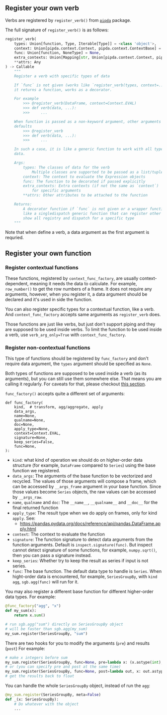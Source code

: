 ## Register your own verb

Verbs are registered by `register_verb()` from [`pipda`][1] package.

The full signature of `register_verb()` is as follows:

```python
register_verb(
    types: Union[function, Type, Iterable[Type]] = <class 'object'>,
    context: Union[pipda.context.Context, pipda.context.ContextBase] = None,
    func: Union[function, NoneType] = None,
    extra_contexts: Union[Mapping[str, Union[pipda.context.Context, pipda.context.ContextBase]], NoneType] = None,
    **attrs: Any
) -> Callable
    """
    Register a verb with specific types of data

    If `func` is not given (works like `register_verb(types, context=...)`),
    it returns a function, works as a decorator.

    For example
        >>> @register_verb(DataFrame, context=Context.EVAL)
        >>> def verb(data, ...):
        >>>     ...

    When function is passed as a non-keyword argument, other arguments are as
    defaults
        >>> @register_verb
        >>> def verb(data, ...):
        >>>     ...

    In such a case, it is like a generic function to work with all types of
    data.

    Args:
        types: The classes of data for the verb
            Multiple classes are supported to be passed as a list/tuple/set.
        context: The context to evaluate the Expression objects
        func: The function to be decorated if passed explicitly
        extra_contexts: Extra contexts (if not the same as `context`)
            for specific arguments
        **attrs: Other attributes to be attached to the function

    Returns:
        A decorator function if `func` is not given or a wrapper function
        like a singledispatch generic function that can register other types,
        show all registry and dispatch for a specific type
    """
```

Note that when define a verb, a data argument as the first argument is requried.

## Register your own function

### Register contextual functions

These functions, registered by `context_func_factory`, are usually context-dependent, meaning it needs the data to calculate. For example, `row_number()` to get the row numbers of a frame. It does not require any arguments, however, when you register it, a data argument should be declared and it's used in side the function.

You can also register specific types for a contextual function, like a verb. And `context_func_factory` accepts same arguments as `register_verb` does.

Those functions are just like verbs, but just don't support piping and they are supposed to be used inside verbs. To limit the function to be used inside a verb, use `verb_arg_only=True` with `context_func_factory`.

### Register non-contextual functions

This type of functions should be registered by `func_factory` and don't require data argument, the `types` argument should be specified as `None`.

Both types of functions are supposed to be used inside a verb (as its arguments), but you can still use them somewhere else. That means you are calling it regularly. For caveats for that, please checkout [this section][2].

`func_factory()` accepts quite a different set of arguments:

```
def func_factory(
    kind,  # transform, agg/aggregate, apply
    data_args,
    name=None,
    qualname=None,
    doc=None,
    apply_type=None,
    context=Context.EVAL,
    signature=None,
    keep_series=False,
    func=None,
):
```

- `kind`: what kind of operation we should do on higher-order data structure (for example, `DataFrame` compared to `Series`) using the base function we registered.
- `data_args`: The arguments of the base function to be vectorized and recycled. The values of those arguments will compose a frame, which can be accessed by `__args_frame` argument in your base function. Since those values become `Series` objects, the raw values can be accessed by `__args_raw`.
- `name`, `qualname` and `doc`: The `__name__`, `__qualname__` and `__doc__` for the final returned function
- `apply_type`: The result type when we do apply on frames, only for kind `apply`. See:
  - https://pandas.pydata.org/docs/reference/api/pandas.DataFrame.apply.html
- `context`: The context to evaluate the function
- `signature`: The function signature to detect data arguments from the function arguments. Default is `inspect.signature(func)`. But inspect cannot detect signature of some functions, for example, `numpy.sqrt()`, then you can pass a signature instead.
- `keep_series`: Whether try to keep the result as series if input is not series.
- `func`: The base function. The default data type to handle is `Series`. When hight-order data is encountered, for example, `SeriesGroupBy`, with `kind` `agg`, `sgb.agg(func)` will run for it.


You may also register a different base function for different higher-order data types. For example:
```python
@func_factory("agg", "x")
def my_sum(x):
    return x.sum()

# run sgb.agg("sum") directly on SeriesGroupBy object
# will be faster than sgb.agg(my_sum)
my_sum.register(SeriesGroupBy, "sum")
```

There are two hooks for you to modify the arguments (`pre`) and results (`post`)
For example:
```python
# make x integers before sum
my_sum.register(SeriesGroupBy, func=None, pre=lambda x: (x.astype(int), (), {}))
# or (you can specify pre and post at the same time)
my_sum.register(SeriesGroupBy, func=None, post=lambda out, x: out.astype(float))
# get the results back to float
```


You can handle the whole `SeriesGroupBy` object, instead of run the `agg`:
```python
@my_sum.register(SeriesGroupBy, meta=False)
def _(x: SeriesGroupBy):
    # Do whatever with the object
    ...
```


[1]: https://github.com/pwwang/pipda
[2]: https://github.com/pwwang/pipda#caveats
